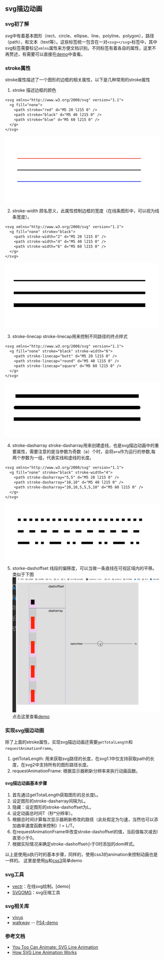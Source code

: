 ## svg描边动画

### svg初了解
svg中有着基本图形（rect、circle、ellipse、line、polyline、polygon），路径（path），和文本（text等）。这些标签统一包含在一对```<svg></svg>```标签中，其中svg标签需要标记```xmlns```属性来方便文档识别。不同标签有着各自的属性，这里不再赘述，有需要可以直接在[demo](./demo/basic.html)中查看。

### stroke属性
stroke属性描述了一个图形的边框的相关属性，以下是几种常用的stroke属性
1. stroke
描述边框的颜色
```
<svg xmlns="http://www.w3.org/2000/svg" version="1.1">
  <g fill="none">
    <path stroke="red" d="M5 20 l215 0" />
    <path stroke="black" d="M5 40 l215 0" />
    <path stroke="blue" d="M5 60 l215 0" />
  </g>
</svg>
```
![stroke修改颜色](./images/stroke.png)

2. stroke-width
顾名思义，此属性控制边框的宽度（在线条图形中，可以视为线条宽度）。

```
<svg xmlns="http://www.w3.org/2000/svg" version="1.1">
  <g fill="none" stroke="black">
    <path stroke-width="2" d="M5 20 l215 0" />
    <path stroke-width="4" d="M5 40 l215 0" />
    <path stroke-width="6" d="M5 60 l215 0" />
  </g>
</svg>
```
![stroke-width修改线条宽度](./images/stroke-width.png)

3. stroke-linecap
stroke-linecap用来控制不同路径的终点样式

```
<svg xmlns="http://www.w3.org/2000/svg" version="1.1">
  <g fill="none" stroke="black" stroke-width="6">
    <path stroke-linecap="butt" d="M5 20 l215 0" />
    <path stroke-linecap="round" d="M5 40 l215 0" />
    <path stroke-linecap="square" d="M5 60 l215 0" />
  </g>
</svg>
```
![stroke-linecap控制线条终点](./images/stroke-linecap.png)

4. stroke-dasharray
stroke-dasharray用来创建虚线，也是svg描边动画中的重要属性，需要注意的是当参数为奇数（a）个时，会将```a+a```作为运行的参数,每两个参数为一组，代表实线和虚线的长度。
```
<svg xmlns="http://www.w3.org/2000/svg" version="1.1">
  <g fill="none" stroke="black" stroke-width="4">
    <path stroke-dasharray="5,5" d="M5 20 l215 0" />
    <path stroke-dasharray="10,10" d="M5 40 l215 0" />
    <path stroke-dasharray="20,10,5,5,5,10" d="M5 60 l215 0" />
  </g>
</svg>
```
![stroke-dasharray](./images/stroke-dasharray.png)

5. storke-dashoffset
线段的偏移度，可以当做一条直线在可视区域内的平移。类似于下图
![stroke-dashoffset](./images/stroke-dashoffset.gif)
点击这里查看[demo](./demo/stroke-dashoffset.html)

### 实现svg描边动画
除了上面的stroke属性，实现svg描边动画还需要```getTotalLength```和```requestAnimationFrame```。
1. getTotalLength: 用来获取svg路径的长度，在svg1.1中仅支持获取path的长度，在svg2中支持所有的图形路径长度。
2. requestAnimationFrame: 根据显示器刷新分辨率来执行动画函数。

#### svg描边动画基本步骤
1. 首先通过getTotalLength获取图形的总长度L。
2. 设定图形的stroke-dasharray间隔为L。
3. 隐藏：设定图形的stroke-dashoffset为L。
4. 设定动画总时间T（秒*分辨率）。
5. 根据总时间计算每次显示器刷新修改的路径（此处假定为匀速，当然也可以添加曲率速度函数来控制）l = L/T。
6. 在requestAnimationFrame中改变stroke-dashoffset的值，当前值每次减去l直至小于0。
7. 根据实际情况来确定stroke-dashoffset小于0时添加的dom样式。   

以上是使用js执行时的基本步骤，同样的，使用css3的animation来控制动画也是一样的。
这里是使用[js](./demo/recycle-js.html)和[css3](./demo/recycle-css3.html)简单demo

### svg工具
 * [vectr](https://vectr.com/)：在线svg绘制。[demo]
 * [SVGOMG](https://jakearchibald.github.io/svgomg/)：svg压缩工具

### svg相关库
 * [vivus](http://maxwellito.github.io/vivus/)
 * [walkway](https://github.com/ConnorAtherton/walkway) -- [PS4-demo](https://www.polygon.com/a/ps4-review)

### 参考文档
 * [You Too Can Animate: SVG Line Animation](https://dev.to/oppnheimer/you-too-can-animate-svg-line-animation-jgm)
 * [How SVG Line Animation Works](https://css-tricks.com/svg-line-animation-works/)
